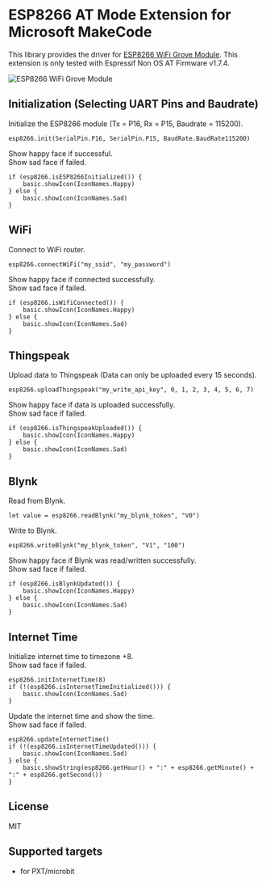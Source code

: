 # ESP8266 AT Mode Extension for Microsoft MakeCode

This library provides the driver for [ESP8266 WiFi Grove Module](https://www.cytron.io/p-grv-wifi-8266).
This extension is only tested with Espressif Non OS AT Firmware v1.7.4.

![ESP8266 WiFi Grove Module](https://raw.githubusercontent.com/CytronTechnologies/pxt-esp8266/master/icon.png)

## Initialization (Selecting UART Pins and Baudrate)

Initialize the ESP8266 module (Tx = P16, Rx = P15, Baudrate = 115200).

```blocks
esp8266.init(SerialPin.P16, SerialPin.P15, BaudRate.BaudRate115200)
```

Show happy face if successful.<br>
Show sad face if failed.

```blocks
if (esp8266.isESP8266Initialized()) {
    basic.showIcon(IconNames.Happy)
} else {
    basic.showIcon(IconNames.Sad)
}
```

## WiFi

Connect to WiFi router.

```blocks
esp8266.connectWiFi("my_ssid", "my_password")
```

Show happy face if connected successfully.<br>
Show sad face if failed.

```blocks
if (esp8266.isWifiConnected()) {
    basic.showIcon(IconNames.Happy)
} else {
    basic.showIcon(IconNames.Sad)
}
```

## Thingspeak

Upload data to Thingspeak (Data can only be uploaded every 15 seconds).

```blocks
esp8266.uploadThingspeak("my_write_api_key", 0, 1, 2, 3, 4, 5, 6, 7)
```

Show happy face if data is uploaded successfully.<br>
Show sad face if failed.

```blocks
if (esp8266.isThingspeakUploaded()) {
    basic.showIcon(IconNames.Happy)
} else {
    basic.showIcon(IconNames.Sad)
}
```

## Blynk

Read from Blynk.

```blocks
let value = esp8266.readBlynk("my_blynk_token", "V0")
```

Write to Blynk.

```blocks
esp8266.writeBlynk("my_blynk_token", "V1", "100")
```

Show happy face if Blynk was read/written successfully.<br>
Show sad face if failed.

```blocks
if (esp8266.isBlynkUpdated()) {
    basic.showIcon(IconNames.Happy)
} else {
    basic.showIcon(IconNames.Sad)
}
```

## Internet Time

Initialize internet time to timezone +8.<br>
Show sad face if failed.

```blocks
esp8266.initInternetTime(8)
if (!(esp8266.isInternetTimeInitialized())) {
    basic.showIcon(IconNames.Sad)
}
```

Update the internet time and show the time.<br>
Show sad face if failed.

```blocks
esp8266.updateInternetTime()
if (!(esp8266.isInternetTimeUpdated())) {
    basic.showIcon(IconNames.Sad)
} else {
    basic.showString(esp8266.getHour() + ":" + esp8266.getMinute() + ":" + esp8266.getSecond())
}
```

## License

MIT

## Supported targets

* for PXT/microbit
